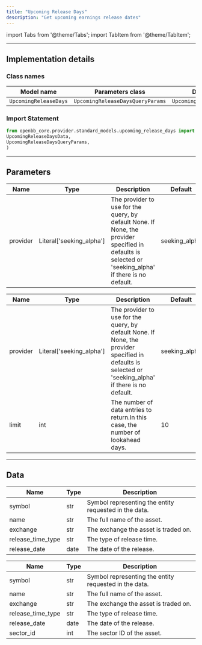```yaml
---
title: "Upcoming Release Days"
description: "Get upcoming earnings release dates"
---
```


<!-- markdownlint-disable MD012 MD031 MD033 -->

import Tabs from '@theme/Tabs';
import TabItem from '@theme/TabItem';

---

## Implementation details

### Class names

| Model name | Parameters class | Data class |
| ---------- | ---------------- | ---------- |
| `UpcomingReleaseDays` | `UpcomingReleaseDaysQueryParams` | `UpcomingReleaseDaysData` |

### Import Statement

```python
from openbb_core.provider.standard_models.upcoming_release_days import (
UpcomingReleaseDaysData,
UpcomingReleaseDaysQueryParams,
)
```

---

## Parameters

<Tabs>

<TabItem value='standard' label='standard'>

| Name | Type | Description | Default | Optional |
| ---- | ---- | ----------- | ------- | -------- |
| provider | Literal['seeking_alpha'] | The provider to use for the query, by default None. If None, the provider specified in defaults is selected or 'seeking_alpha' if there is no default. | seeking_alpha | True |
</TabItem>

<TabItem value='seeking_alpha' label='seeking_alpha'>

| Name | Type | Description | Default | Optional |
| ---- | ---- | ----------- | ------- | -------- |
| provider | Literal['seeking_alpha'] | The provider to use for the query, by default None. If None, the provider specified in defaults is selected or 'seeking_alpha' if there is no default. | seeking_alpha | True |
| limit | int | The number of data entries to return.In this case, the number of lookahead days. | 10 | True |
</TabItem>

</Tabs>

---

## Data

<Tabs>

<TabItem value='standard' label='standard'>

| Name | Type | Description |
| ---- | ---- | ----------- |
| symbol | str | Symbol representing the entity requested in the data. |
| name | str | The full name of the asset. |
| exchange | str | The exchange the asset is traded on. |
| release_time_type | str | The type of release time. |
| release_date | date | The date of the release. |
</TabItem>

<TabItem value='seeking_alpha' label='seeking_alpha'>

| Name | Type | Description |
| ---- | ---- | ----------- |
| symbol | str | Symbol representing the entity requested in the data. |
| name | str | The full name of the asset. |
| exchange | str | The exchange the asset is traded on. |
| release_time_type | str | The type of release time. |
| release_date | date | The date of the release. |
| sector_id | int | The sector ID of the asset. |
</TabItem>

</Tabs>

